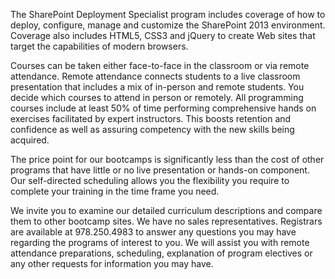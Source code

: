 The SharePoint Deployment Specialist program includes coverage of how to deploy, configure, manage and customize the SharePoint 2013 environment. Coverage also includes HTML5, CSS3 and jQuery to create Web sites that target the capabilities of modern browsers.

Courses can be taken either face-to-face in the classroom or via remote attendance. Remote attendance connects students to a live classroom presentation that includes a mix of in-person and remote students. You decide which courses to attend in person or remotely. All programming courses include at least 50% of time performing comprehensive hands on exercises facilitated by expert instructors. This boosts retention and confidence as well as assuring competency with the new skills being acquired.

The price point for our bootcamps is significantly less than the cost of other programs that have little or no live presentation or hands-on component. Our self-directed scheduling allows you the flexibility you require to complete your training in the time frame you need.

We invite you to examine our detailed curriculum descriptions and compare them to other bootcamp sites. We have no sales representatives. Registrars are available at 978.250.4983 to answer any questions you may have regarding the programs of interest to you. We will assist you with remote attendance preparations, scheduling, explanation of program electives or any other requests for information you may have.
